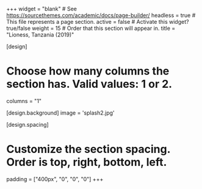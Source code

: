 +++
widget = "blank"  # See https://sourcethemes.com/academic/docs/page-builder/
headless = true  # This file represents a page section.
active = false  # Activate this widget? true/false
weight = 15  # Order that this section will appear in.
title = "Lioness, Tanzania (2019)"

[design]
  # Choose how many columns the section has. Valid values: 1 or 2.
  columns = "1"

[design.background]
  image = 'splash2.jpg'

[design.spacing]
  # Customize the section spacing. Order is top, right, bottom, left.
  padding = ["400px", "0", "0", "0"]
+++